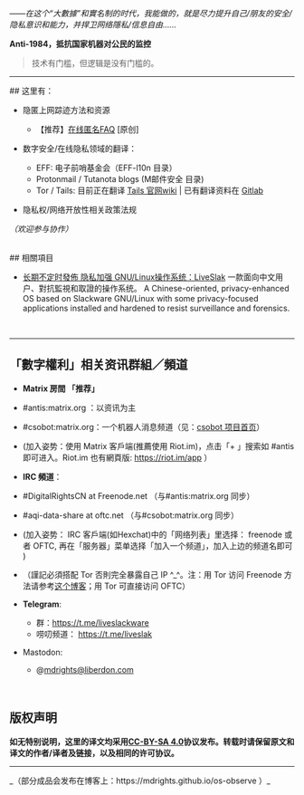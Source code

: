 *——在这个“大數據”和實名制的时代，我能做的，就是尽力提升自己/朋友的安全/隐私意识和能力，并捍卫网络隱私/信息自由……*

**Anti-1984，抵抗国家机器对公民的监控**

> 技术有门槛，但逻辑是没有门槛的。

<hr>
## 这里有：

- 隐匿上网踪迹方法和资源
	- 【推荐】[在线匿名FAQ](https://github.com/mdrights/Digital-rights/blob/master/A%E5%8C%BF%E5%90%8D%E7%AD%96%E7%95%A5/%E5%9C%A8%E7%BA%BF%E5%8C%BF%E5%90%8DFAQ.md) [原创]


- 数字安全/在线隐私领域的翻译：
	- EFF: 电子前哨基金会（EFF-l10n 目录）	
	- Protonmail / Tutanota blogs (M邮件安全 目录)
	- Tor / Tails: 目前正在翻译 [Tails 官网wiki](https://tails.boum.org) | 已有翻译资料在 [Gitlab](https://gitlab.com/mdrights/tails) 

- 隐私权/网络开放性相关政策法规


*（欢迎参与协作）*

<br />
## 相關項目

- [ 长期不定时發佈 隐私加强 GNU/Linux操作系统：LiveSlak](https://github.com/mdrights/liveslak) 一款面向中文用户、對抗監視和取證的操作系统。 A Chinese-oriented, privacy-enhanced OS based on Slackware GNU/Linux with some privacy-focused applications installed and hardened to resist surveillance and forensics.   




<br /> 
<hr>

## 「數字權利」相关资讯群組／頻道

- **Matrix 房間  「推荐」**
 - #antis:matrix.org ：以资讯为主
 - #csobot:matrix.org：一个机器人消息频道（见：[csobot 项目首页](https://github.com/mdrights/csobot)）
 - (加入姿势：使用 Matrix 客戶端(推薦使用 Riot.im)，点击「+ 」搜索如 #antis 即可进入。Riot.im 也有網頁版: https://riot.im/app ）

- **IRC 頻道**：
 - #DigitalRightsCN at Freenode.net （与#antis:matrix.org 同步） 
 - #aqi-data-share at oftc.net （与#csobot:matrix.org 同步）
 - (加入姿势： IRC 客戶端(如Hexchat)中的「网络列表」里选择： freenode 或者 OFTC, 再在「服务器」菜单选择「加入一个频道」，加入上边的频道名即可 )
 - （謹記必須搭配 Tor 否則完全暴露自己 IP ^\_^。注：用 Tor 访问 Freenode 方法请参考[这个博客](https://mdrights.github.io/os-observe/posts/2018/11/Freenode-Tor.html)；用 Tor 可直接访问 OFTC）

- **Telegram**: 
	- 群：https://t.me/liveslackware  
	- 唠叨频道： https://t.me/liveslak  

- Mastodon: 
	- @mdrights@liberdon.com


<br />

## 版权声明

**如无特别说明，这里的译文均采用[CC-BY-SA 4.0](https://creativecommons.org/licenses/by-sa/4.0/deed.zh)协议发布。转载时请保留原文和译文的作者/译者及链接，以及相同的许可协议。**

<hr>
_（部分成品会发布在博客上：https://mdrights.github.io/os-observe ）_

